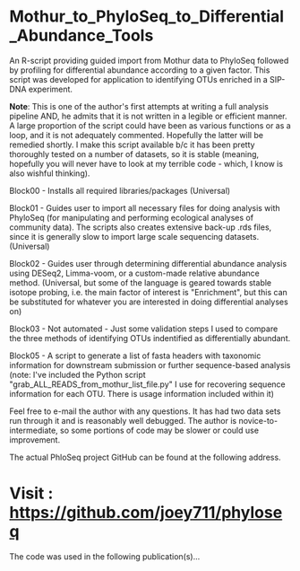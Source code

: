 Mothur_to_PhyloSeq_to_Differential_Abundance_Tools
==================
An R-script providing guided import from Mothur data to PhyloSeq followed by profiling for differential abundance according to a given factor. This script was developed for application to identifying OTUs enriched in a SIP-DNA experiment.

**Note**: This is one of the author's first attempts at writing a full analysis pipeline AND, he admits that it is not written in a legible or efficient manner. A large proportion of the script could have been as various functions or as a loop, and it is not adequately commented. Hopefully the latter will be remedied shortly. I make this script available b/c it has been pretty thoroughly tested on a number of datasets, so it is stable (meaning, hopefully you will never have to look at my terrible code - which, I know is also wishful thinking).


Block00 - Installs all required libraries/packages  (Universal)

Block01 - Guides user to import all necessary files for doing analysis with PhyloSeq (for manipulating and performing ecological analyses of community data). The scripts also creates extensive back-up .rds files, since it is generally slow to import large scale sequencing datasets.	(Universal)

Block02 - Guides user through determining differential abundance analysis using DESeq2, Limma-voom, or a custom-made relative abundance method. (Universal, but some of the language is geared towards stable isotope probing, i.e. the main factor of interest is "Enrichment", but this can be substituted for whatever you are interested in doing differential analyses on)

Block03 - Not automated - Just some validation steps I used to compare the three methods of identifying OTUs indentified as differentially abundant.

Block05 - A script to generate a list of fasta headers with taxonomic information for downstream submission or further sequence-based analysis (note: I've included the Python script "grab_ALL_READS_from_mothur_list_file.py" I use for recovering sequence information for each OTU. There is usage information included within it)

Feel free to e-mail the author with any questions. It has had two data sets run through it and is reasonably well debugged. The author is novice-to-intermediate, so some portions of code may be slower or could use improvement.


The actual PhloSeq project GitHub can be found at the following address.

Visit : https://github.com/joey711/phyloseq
==================

The code was used in the following publication(s)...
